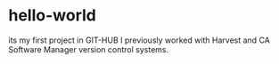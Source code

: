 # hello-world
its my first project in GIT-HUB
I previously worked with Harvest and CA Software Manager version control systems.
